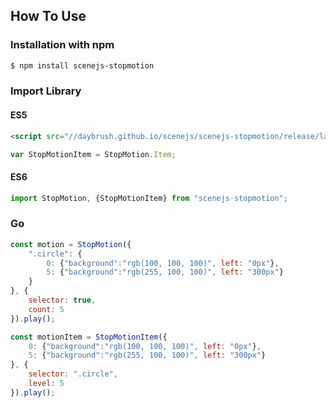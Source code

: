 ## How To Use
### Installation with npm

```bash
$ npm install scenejs-stopmotion
```

### Import Library
#### ES5
```html
<script src="//daybrush.github.io/scenejs/scenejs-stopmotion/release/latest/stopmotion.min.js">
```
```js
var StopMotionItem = StopMotion.Item;
```
#### ES6
```js
import StopMotion, {StopMotionItem} from "scenejs-stopmotion";
```

### Go

```js
const motion = StopMotion({
    ".circle": {
        0: {"background":"rgb(100, 100, 100)", left: "0px"},
        5: {"background":"rgb(255, 100, 100)", left: "300px"}
    }
}, {
    selector: true,
    count: 5
}).play();

const motionItem = StopMotionItem({
    0: {"background":"rgb(100, 100, 100)", left: "0px"},
    5: {"background":"rgb(255, 100, 100)", left: "300px"}
}, {
    selector: ".circle",
    level: 5
}).play();
```